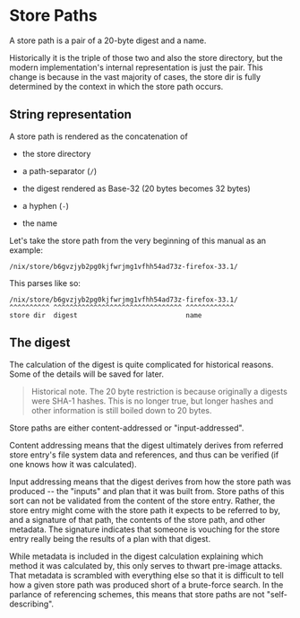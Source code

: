 # Store Paths

A store path is a pair of a 20-byte digest and a name.

Historically it is the triple of those two and also the store directory, but the modern implementation's internal representation is just the pair.
This change is because in the vast majority of cases, the store dir is fully determined by the context in which the store path occurs.

## String representation

A store path is rendered as the concatenation of

  - the store directory

  - a path-separator (`/`)

  - the digest rendered as Base-32 (20 bytes becomes 32 bytes)

  - a hyphen (`-`)

  - the name

Let's take the store path from the very beginning of this manual as an example:

    /nix/store/b6gvzjyb2pg0kjfwrjmg1vfhh54ad73z-firefox-33.1/

This parses like so:

    /nix/store/b6gvzjyb2pg0kjfwrjmg1vfhh54ad73z-firefox-33.1/
    ^^^^^^^^^^ ^^^^^^^^^^^^^^^^^^^^^^^^^^^^^^^^ ^^^^^^^^^^^^
    store dir  digest                           name

## The digest

The calculation of the digest is quite complicated for historical reasons.
Some of the details will be saved for later.

> Historical note. The 20 byte restriction is because originally a digests were SHA-1 hashes.
> This is no longer true, but longer hashes and other information is still boiled down to 20 bytes.

Store paths are either content-addressed or "input-addressed".

Content addressing means that the digest ultimately derives from referred store entry's file system data and references, and thus can be verified (if one knows how it was calculated).

Input addressing means that the digest derives from how the store path was produced -- the "inputs" and plan that it was built from.
Store paths of this sort can not be validated from the content of the store entry.
Rather, the store entry might come with the store path it expects to be referred to by, and a signature of that path, the contents of the store path, and other metadata.
The signature indicates that someone is vouching for the store entry really being the results of a plan with that digest.

While metadata is included in the digest calculation explaining which method it was calculated by, this only serves to thwart pre-image attacks.
That metadata is scrambled with everything else so that it is difficult to tell how a given store path was produced short of a brute-force search.
In the parlance of referencing schemes, this means that store paths are not "self-describing".
